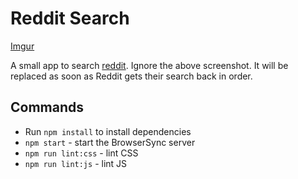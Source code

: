 # Reddit Search

[Imgur](http://i.imgur.com/nKunSWe.png)

A small app to search [reddit](reddit.com). Ignore the above screenshot. It will be replaced as soon as Reddit gets their search back in order. 

## Commands
* Run `npm install` to install dependencies
* `npm start` - start the BrowserSync server
* `npm run lint:css` - lint CSS
* `npm run lint:js` - lint JS

